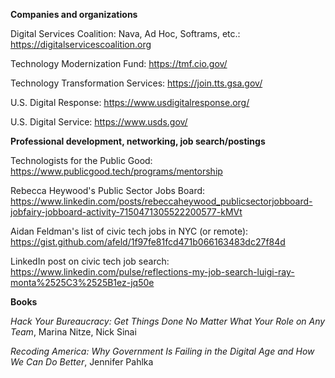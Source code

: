 **Companies and organizations**

Digital Services Coalition: Nava, Ad Hoc, Softrams, etc.: https://digitalservicescoalition.org

Technology Modernization Fund: https://tmf.cio.gov/

Technology Transformation Services: https://join.tts.gsa.gov/

U.S. Digital Response: https://www.usdigitalresponse.org/

U.S. Digital Service: https://www.usds.gov/

**Professional development, networking, job search/postings**

Technologists for the Public Good: https://www.publicgood.tech/programs/mentorship

Rebecca Heywood's Public Sector Jobs Board: https://www.linkedin.com/posts/rebeccaheywood_publicsectorjobboard-jobfairy-jobboard-activity-7150471305522200577-kMVt

Aidan Feldman's list of civic tech jobs in NYC (or remote): https://gist.github.com/afeld/1f97fe81fcd471b066163483dc27f84d

LinkedIn post on civic tech job search: https://www.linkedin.com/pulse/reflections-my-job-search-luigi-ray-monta%2525C3%2525B1ez-jq50e

**Books**

*Hack Your Bureaucracy: Get Things Done No Matter What Your Role on Any Team*, Marina Nitze, Nick Sinai

*Recoding America: Why Government Is Failing in the Digital Age and How We Can Do Better*, Jennifer Pahlka
